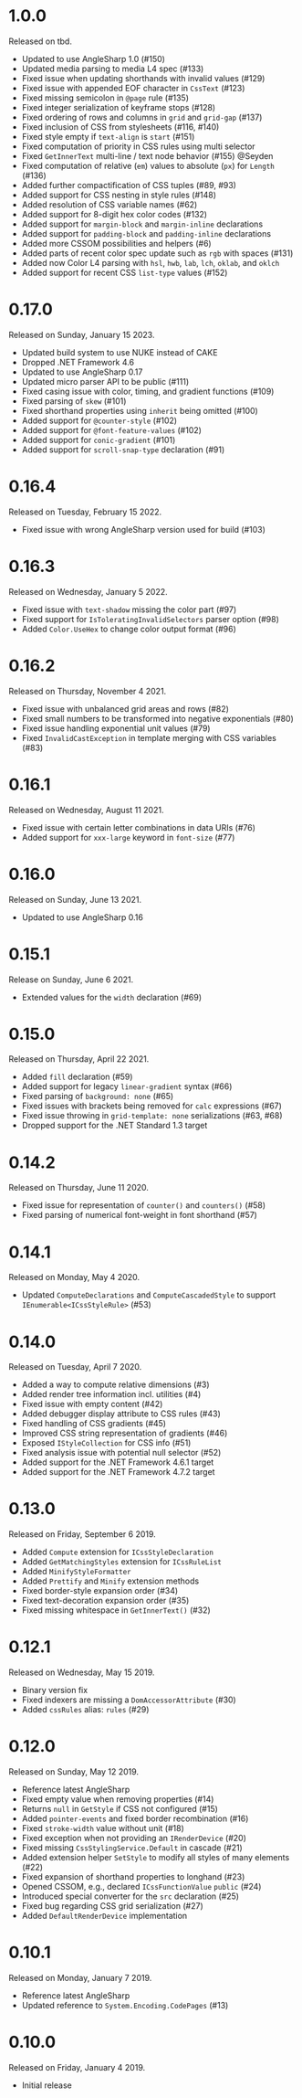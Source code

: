 # 1.0.0

Released on tbd.

- Updated to use AngleSharp 1.0 (#150)
- Updated media parsing to media L4 spec (#133)
- Fixed issue when updating shorthands with invalid values (#129)
- Fixed issue with appended EOF character in `CssText` (#123)
- Fixed missing semicolon in `@page` rule (#135)
- Fixed integer serialization of keyframe stops (#128)
- Fixed ordering of rows and columns in `grid` and `grid-gap` (#137)
- Fixed inclusion of CSS from stylesheets (#116, #140)
- Fixed style empty if `text-align` is `start` (#151)
- Fixed computation of priority in CSS rules using multi selector
- Fixed `GetInnerText` multi-line / text node behavior (#155) @Seyden
- Fixed computation of relative (`em`) values to absolute (`px`) for `Length` (#136)
- Added further compactification of CSS tuples (#89, #93)
- Added support for CSS nesting in style rules (#148)
- Added resolution of CSS variable names (#62)
- Added support for 8-digit hex color codes (#132)
- Added support for `margin-block` and `margin-inline` declarations
- Added support for `padding-block` and `padding-inline` declarations
- Added more CSSOM possibilities and helpers (#6)
- Added parts of recent color spec update such as `rgb` with spaces (#131)
- Added now Color L4 parsing with `hsl`, `hwb`, `lab`, `lch`, `oklab`, and `oklch`
- Added support for recent CSS `list-type` values (#152)

# 0.17.0

Released on Sunday, January 15 2023.

- Updated build system to use NUKE instead of CAKE
- Dropped .NET Framework 4.6
- Updated to use AngleSharp 0.17
- Updated micro parser API to be public (#111)
- Fixed casing issue with color, timing, and gradient functions (#109)
- Fixed parsing of `skew` (#101)
- Fixed shorthand properties using `inherit` being omitted (#100)
- Added support for `@counter-style` (#102)
- Added support for `@font-feature-values` (#102)
- Added support for `conic-gradient` (#101)
- Added support for `scroll-snap-type` declaration (#91)

# 0.16.4

Released on Tuesday, February 15 2022.

- Fixed issue with wrong AngleSharp version used for build (#103)

# 0.16.3

Released on Wednesday, January 5 2022.

- Fixed issue with `text-shadow` missing the color part (#97)
- Fixed support for `IsToleratingInvalidSelectors` parser option (#98)
- Added `Color.UseHex` to change color output format (#96)

# 0.16.2

Released on Thursday, November 4 2021.

- Fixed issue with unbalanced grid areas and rows (#82)
- Fixed small numbers to be transformed into negative exponentials (#80)
- Fixed issue handling exponential unit values (#79)
- Fixed `InvalidCastException` in template merging with CSS variables (#83)

# 0.16.1

Released on Wednesday, August 11 2021.

- Fixed issue with certain letter combinations in data URIs (#76)
- Added support for `xxx-large` keyword in `font-size` (#77)

# 0.16.0

Released on Sunday, June 13 2021.

- Updated to use AngleSharp 0.16

# 0.15.1

Release on Sunday, June 6 2021.

- Extended values for the `width` declaration (#69)

# 0.15.0

Released on Thursday, April 22 2021.

- Added `fill` declaration (#59)
- Added support for legacy `linear-gradient` syntax (#66)
- Fixed parsing of `background: none` (#65)
- Fixed issues with brackets being removed for `calc` expressions (#67)
- Fixed issue throwing in `grid-template: none` serializations (#63, #68)
- Dropped support for the .NET Standard 1.3 target

# 0.14.2

Released on Thursday, June 11 2020.

- Fixed issue for representation of `counter()` and `counters()` (#58)
- Fixed parsing of numerical font-weight in font shorthand (#57)

# 0.14.1

Released on Monday, May 4 2020.

- Updated `ComputeDeclarations` and `ComputeCascadedStyle` to support `IEnumerable<ICssStyleRule>` (#53)

# 0.14.0

Released on Tuesday, April 7 2020.

- Added a way to compute relative dimensions (#3)
- Added render tree information incl. utilities (#4)
- Fixed issue with empty content (#42)
- Added debugger display attribute to CSS rules (#43)
- Fixed handling of CSS gradients (#45)
- Improved CSS string representation of gradients (#46)
- Exposed `IStyleCollection` for CSS info (#51)
- Fixed analysis issue with potential null selector (#52)
- Added support for the .NET Framework 4.6.1 target
- Added support for the .NET Framework 4.7.2 target

# 0.13.0

Released on Friday, September 6 2019.

- Added `Compute` extension for `ICssStyleDeclaration`
- Added `GetMatchingStyles` extension for `ICssRuleList`
- Added `MinifyStyleFormatter`
- Added `Prettify` and `Minify` extension methods
- Fixed border-style expansion order (#34)
- Fixed text-decoration expansion order (#35)
- Fixed missing whitespace in `GetInnerText()` (#32)

# 0.12.1

Released on Wednesday, May 15 2019.

- Binary version fix
- Fixed indexers are missing a `DomAccessorAttribute` (#30)
- Added `cssRules` alias: `rules` (#29)

# 0.12.0

Released on Sunday, May 12 2019.

- Reference latest AngleSharp
- Fixed empty value when removing properties (#14)
- Returns `null` in `GetStyle` if CSS not configured (#15)
- Added `pointer-events` and fixed border recombination (#16)
- Fixed `stroke-width` value without unit (#18)
- Fixed exception when not providing an `IRenderDevice` (#20)
- Fixed missing `CssStylingService.Default` in cascade (#21)
- Added extension helper `SetStyle` to modify all styles of many elements (#22)
- Fixed expansion of shorthand properties to longhand (#23)
- Opened CSSOM, e.g., declared `ICssFunctionValue` `public` (#24)
- Introduced special converter for the `src` declaration (#25)
- Fixed bug regarding CSS grid serialization (#27)
- Added `DefaultRenderDevice` implementation

# 0.10.1

Released on Monday, January 7 2019.

- Reference latest AngleSharp
- Updated reference to `System.Encoding.CodePages` (#13)

# 0.10.0

Released on Friday, January 4 2019.

- Initial release
